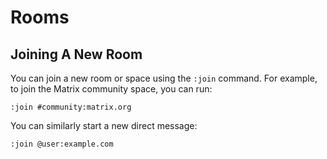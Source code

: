 # Rooms

## Joining A New Room

You can join a new room or space using the `:join` command. For example, to
join the Matrix community space, you can run:

```
:join #community:matrix.org
```

You can similarly start a new direct message:

```
:join @user:example.com
```
